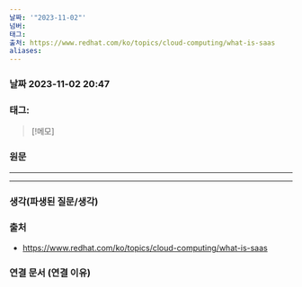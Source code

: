 ```yaml
---
날짜: '"2023-11-02"'
넘버: 
태그: 
출처: https://www.redhat.com/ko/topics/cloud-computing/what-is-saas
aliases:
---
```

### 날짜  2023-11-02 20:47

### 태그:

>[!메모]
>

### 원문
---

---
### 생각(파생된 질문/생각)

### 출처
- https://www.redhat.com/ko/topics/cloud-computing/what-is-saas

### 연결 문서 (연결 이유)
